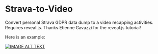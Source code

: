 # Strava-to-Video

Convert personal Strava GDPR data dump to a video recapping activities. Requires reveal.js. Thanks Etienne Gavazzi for the reveal.js tutorial!

Here is an example: 

[![IMAGE ALT TEXT](http://img.youtube.com/vi/7NpzGVc0AOI/0.jpg)](http://www.youtube.com/watch?v=7NpzGVc0AOI "Example video")

